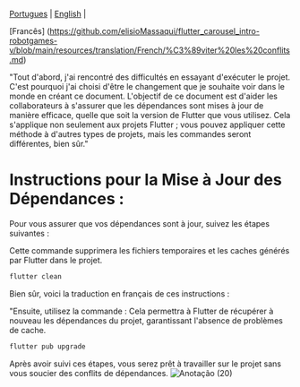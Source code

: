 [Portugues](https://github.com/elisioMassaqui/flutter_carousel_intro-robotgames-v/blob/main/Evitar%20conflitos.md)
|
[English](https://github.com/elisioMassaqui/flutter_carousel_intro-robotgames-v/blob/main/resources/translation/English/Avoid%20conflicts.md)
|

[Francês]
(https://github.com/elisioMassaqui/flutter_carousel_intro-robotgames-v/blob/main/resources/translation/French/%C3%89viter%20les%20conflits.md)


"Tout d'abord, j'ai rencontré des difficultés en essayant d'exécuter le projet. C'est pourquoi j'ai choisi d'être le changement que je souhaite voir dans le monde en créant ce document.
L'objectif de ce document est d'aider les collaborateurs à s'assurer que les dépendances sont mises à jour de manière efficace, quelle que soit la version de Flutter que vous utilisez.
Cela s'applique non seulement aux projets Flutter ; vous pouvez appliquer cette méthode à d'autres types de projets, mais les commandes seront différentes, bien sûr."


# Instructions pour la Mise à Jour des Dépendances :

Pour vous assurer que vos dépendances sont à jour, suivez les étapes suivantes :

Cette commande supprimera les fichiers temporaires et les caches générés par Flutter dans le projet.

```dart
flutter clean
```

Bien sûr, voici la traduction en français de ces instructions :

"Ensuite, utilisez la commande :
Cela permettra à Flutter de récupérer à nouveau les dépendances du projet, garantissant l'absence de problèmes de cache.

```dart
flutter pub upgrade
```

Après avoir suivi ces étapes, vous serez prêt à travailler sur le projet sans vous soucier des conflits de dépendances.
![Anotação (20)](https://github.com/elisioMassaqui/flutter_carousel_intro-robotgames-v/assets/145590545/32f237f6-1005-4d36-9c93-e91f37f6b463)
